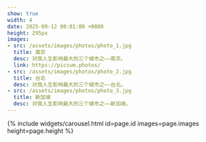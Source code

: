 ```yaml
---
show: true
width: 4
date: 2025-09-12 00:01:00 +0800
height: 295px
images:
- src: /assets/images/photos/photo_1.jpg
  title: 南京
  desc: 对我人生影响最大的三个城市之——南京。
  link: https://picsum.photos/
- src: /assets/images/photos/photo_2.jpg
  title: 台北
  desc: 对我人生影响最大的三个城市之——台北。
- src: /assets/images/photos/photo_3.jpg
  title: 新加坡
  desc: 对我人生影响最大的三个城市之——新加坡。
---
```


{% include widgets/carousel.html id=page.id images=page.images height=page.height %}
